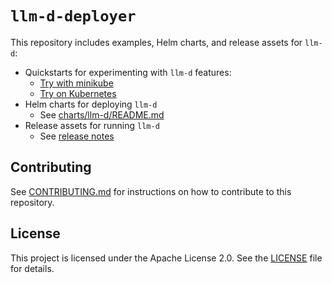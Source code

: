 
# `llm-d-deployer`

This repository includes examples, Helm charts, and release assets for `llm-d`:

- Quickstarts for experimenting with `llm-d` features:
  - [Try with minikube](quickstart/README-minikube.md)
  - [Try on Kubernetes](quickstart/README.md)
- Helm charts for deploying `llm-d`
  - See [charts/llm-d/README.md](charts/llm-d/README.md)
- Release assets for running `llm-d`
  - See [release notes](https://github.com/llm-d/llm-d-deployer/releases)

## Contributing

See [CONTRIBUTING.md](CONTRIBUTING.md) for instructions on how to contribute to this repository.

## License

This project is licensed under the Apache License 2.0. See the [LICENSE](LICENSE) file for details.
